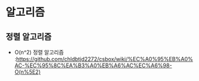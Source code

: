 # 알고리즘

## 정렬 알고리즘
 - O(n^2) 정렬 알고리즘 :https://github.com/chldbtjd2272/csbox/wiki/%EC%A0%95%EB%A0%AC-%EC%95%8C%EA%B3%A0%EB%A6%AC%EC%A6%98-O(n%5E2)
